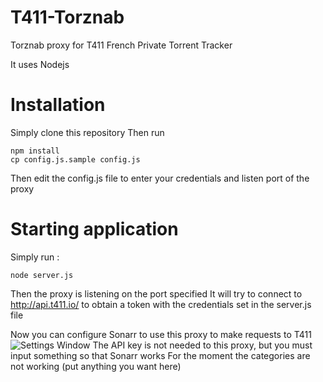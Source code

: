 # T411-Torznab

Torznab proxy for T411 French Private Torrent Tracker

It uses Nodejs

# Installation
Simply clone this repository
Then run 
```
npm install
cp config.js.sample config.js
```
Then edit the config.js file to enter your credentials and listen port of the proxy

# Starting application 
Simply run :
```
node server.js 
```
Then the proxy is listening on the port specified
It will try to connect to http://api.t411.io/ to obtain a token with the credentials set in the server.js file

Now you can configure Sonarr to use this proxy to make requests to T411
![Settings Window](https://raw.github.com/KiLMaN/T411-Torznab/screenshots/T411-Torznab-Sonarr-Configuration.png)
The API key is not needed to this proxy, but you must input something so that Sonarr works
For the moment the categories are not working (put anything you want here)
